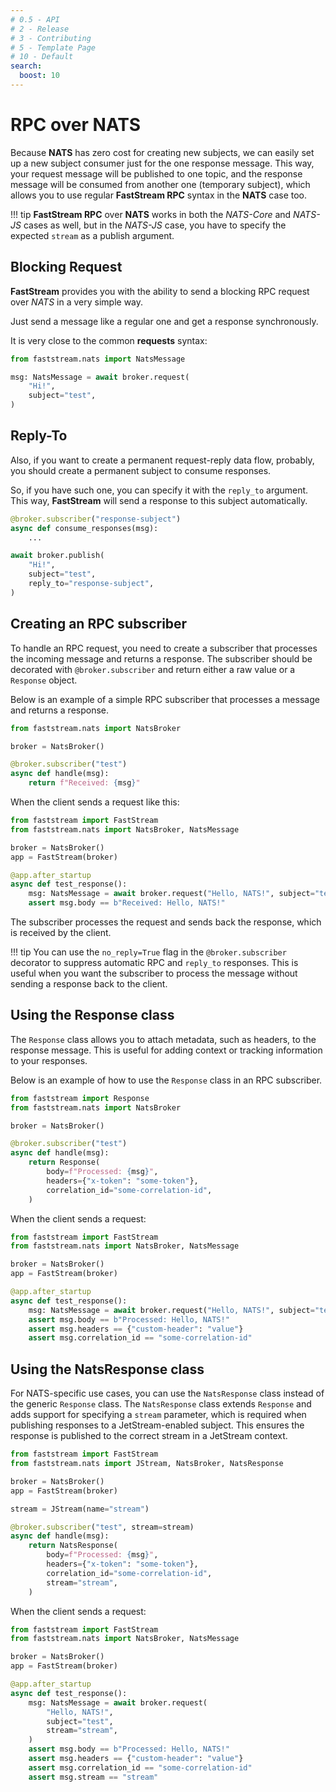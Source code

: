 ```yaml
---
# 0.5 - API
# 2 - Release
# 3 - Contributing
# 5 - Template Page
# 10 - Default
search:
  boost: 10
---
```


# RPC over NATS

Because **NATS** has zero cost for creating new subjects, we can easily set up a new subject consumer just for the one response message. This way, your request message will be published to one topic, and the response message will be consumed from another one (temporary subject), which allows you to use regular **FastStream RPC** syntax in the **NATS** case too.

!!! tip
    **FastStream RPC** over **NATS** works in both the *NATS-Core* and *NATS-JS* cases as well, but in the *NATS-JS* case, you have to specify the expected `stream` as a publish argument.

## Blocking Request

**FastStream** provides you with the ability to send a blocking RPC request over *NATS* in a very simple way.

Just send a message like a regular one and get a response synchronously.

It is very close to the common **requests** syntax:

```python hl_lines="3"
from faststream.nats import NatsMessage

msg: NatsMessage = await broker.request(
    "Hi!",
    subject="test",
)
```

## Reply-To

Also, if you want to create a permanent request-reply data flow, probably, you should create a permanent subject to consume responses.

So, if you have such one, you can specify it with the `reply_to` argument. This way, **FastStream** will send a response to this subject automatically.

```python hl_lines="1 8"
@broker.subscriber("response-subject")
async def consume_responses(msg):
    ...

await broker.publish(
    "Hi!",
    subject="test",
    reply_to="response-subject",
)
```

## Creating an RPC subscriber

To handle an RPC request, you need to create a subscriber that processes the incoming message and returns a response.
The subscriber should be decorated with `@broker.subscriber` and return either a raw value or a `Response` object.

Below is an example of a simple RPC subscriber that processes a message and returns a response.

```python hl_lines="1 8"
from faststream.nats import NatsBroker

broker = NatsBroker()

@broker.subscriber("test")
async def handle(msg):
    return f"Received: {msg}"
```

When the client sends a request like this:

```python hl_lines="1 8"
from faststream import FastStream
from faststream.nats import NatsBroker, NatsMessage

broker = NatsBroker()
app = FastStream(broker)

@app.after_startup
async def test_response():
    msg: NatsMessage = await broker.request("Hello, NATS!", subject="test")
    assert msg.body == b"Received: Hello, NATS!"
```

The subscriber processes the request and sends back the response, which is received by the client.

!!! tip 
    You can use the `no_reply=True` flag in the `@broker.subscriber` decorator to suppress automatic RPC and `reply_to` responses. 
    This is useful when you want the subscriber to process the message without sending a response back to the client.

## Using the Response class
The `Response` class allows you to attach metadata, such as headers, to the response message. 
This is useful for adding context or tracking information to your responses. 

Below is an example of how to use the `Response` class in an RPC subscriber.

```python hl_lines="1 8"
from faststream import Response
from faststream.nats import NatsBroker

broker = NatsBroker()

@broker.subscriber("test")
async def handle(msg):
    return Response(
        body=f"Processed: {msg}",
        headers={"x-token": "some-token"},
        correlation_id="some-correlation-id",
    )
```

When the client sends a request:

```python hl_lines="1 8"
from faststream import FastStream
from faststream.nats import NatsBroker, NatsMessage

broker = NatsBroker()
app = FastStream(broker)

@app.after_startup
async def test_response():
    msg: NatsMessage = await broker.request("Hello, NATS!", subject="test")
    assert msg.body == b"Processed: Hello, NATS!"
    assert msg.headers == {"custom-header": "value"}
    assert msg.correlation_id == "some-correlation-id"
```

## Using the NatsResponse class
For NATS-specific use cases, you can use the `NatsResponse` class instead of the generic `Response` class. 
The `NatsResponse` class extends `Response` and adds support for specifying a `stream` parameter, 
which is required when publishing responses to a JetStream-enabled subject. 
This ensures the response is published to the correct stream in a JetStream context.

```python hl_lines="1 8"
from faststream import FastStream
from faststream.nats import JStream, NatsBroker, NatsResponse

broker = NatsBroker()
app = FastStream(broker)

stream = JStream(name="stream")

@broker.subscriber("test", stream=stream)
async def handle(msg):
    return NatsResponse(
        body=f"Processed: {msg}",
        headers={"x-token": "some-token"},
        correlation_id="some-correlation-id",
        stream="stream",
    )
```

When the client sends a request:

```python hl_lines="1 8"
from faststream import FastStream
from faststream.nats import NatsBroker, NatsMessage

broker = NatsBroker()
app = FastStream(broker)

@app.after_startup
async def test_response():
    msg: NatsMessage = await broker.request(
        "Hello, NATS!",
        subject="test",
        stream="stream",
    )
    assert msg.body == b"Processed: Hello, NATS!"
    assert msg.headers == {"custom-header": "value"}
    assert msg.correlation_id == "some-correlation-id"
    assert msg.stream == "stream"
```
